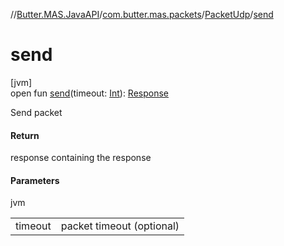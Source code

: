 //[Butter.MAS.JavaAPI](../../../index.md)/[com.butter.mas.packets](../index.md)/[PacketUdp](index.md)/[send](send.md)

# send

[jvm]\
open fun [send](send.md)(timeout: [Int](https://kotlinlang.org/api/core/kotlin-stdlib/kotlin/-int/index.html)): [Response](../../data/-response/index.md)

Send packet

#### Return

response containing the response

#### Parameters

jvm

| | |
|---|---|
| timeout | packet timeout (optional) |